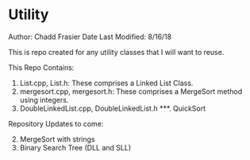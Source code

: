 # Utility
Author: Chadd Frasier
Date Last Modified: 8/16/18

This is repo created for any utility classes that I will want to reuse.

This Repo Contains:
1. List.cpp, List.h: These comprises a Linked List Class.
2. mergesort.cpp, mergesort.h: These comprises a MergeSort method using integers.
3. DoubleLinkedList.cpp, DoubleLinkedList.h
***. QuickSort

Repository Updates to come:

2. MergeSort with strings
3. Binary Search Tree (DLL and SLL) 
